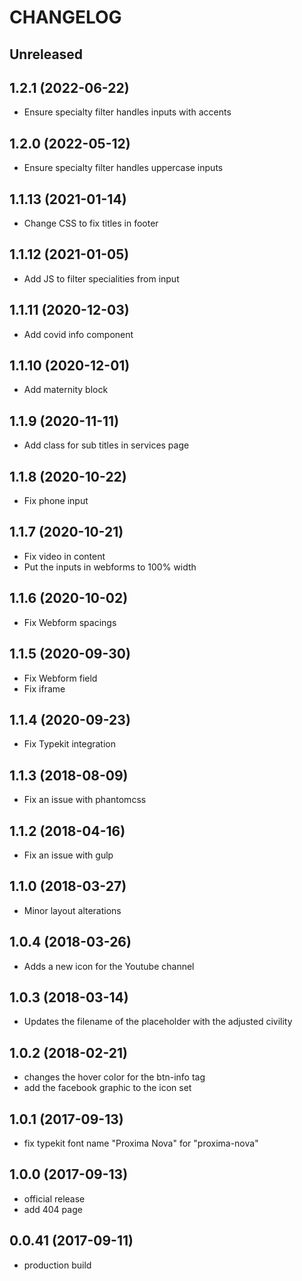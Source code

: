 CHANGELOG
=========

## Unreleased
## 1.2.1 (2022-06-22)
- Ensure specialty filter handles inputs with accents

## 1.2.0 (2022-05-12)
- Ensure specialty filter handles uppercase inputs

## 1.1.13 (2021-01-14)
 - Change CSS to fix titles in footer

## 1.1.12 (2021-01-05)
 - Add JS to filter specialities from input

## 1.1.11 (2020-12-03)
 - Add covid info component

## 1.1.10 (2020-12-01)
 - Add maternity block

## 1.1.9 (2020-11-11)
 - Add class for sub titles in services page

## 1.1.8 (2020-10-22)
 - Fix phone input

## 1.1.7 (2020-10-21)
 - Fix video in content
 - Put the inputs in webforms to 100% width

## 1.1.6 (2020-10-02)
 - Fix Webform spacings

## 1.1.5 (2020-09-30)
 - Fix Webform field
 - Fix iframe

## 1.1.4 (2020-09-23)
 - Fix Typekit integration

## 1.1.3 (2018-08-09)
 - Fix an issue with phantomcss
 
## 1.1.2 (2018-04-16)
 - Fix an issue with gulp

## 1.1.0 (2018-03-27)
 - Minor layout alterations

## 1.0.4 (2018-03-26)
 - Adds a new icon for the Youtube channel

## 1.0.3 (2018-03-14)
 - Updates the filename of the placeholder with the adjusted civility

## 1.0.2 (2018-02-21)
 - changes the hover color for the btn-info tag
 - add the facebook graphic to the icon set


## 1.0.1 (2017-09-13)
 - fix typekit font name "Proxima Nova" for "proxima-nova"

## 1.0.0 (2017-09-13)
 - official release
 - add 404 page

## 0.0.41 (2017-09-11)
 - production build
